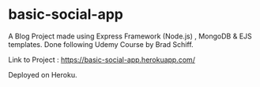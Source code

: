 # basic-social-app
A Blog Project made using Express Framework (Node.js) , MongoDB &amp; EJS templates. Done following Udemy Course by Brad Schiff.

Link to Project : https://basic-social-app.herokuapp.com/

Deployed on Heroku.
